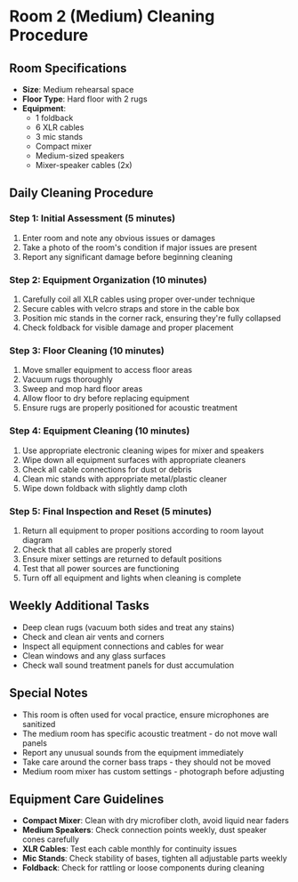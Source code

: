# Room 2 (Medium) Cleaning Procedure

## Room Specifications
- **Size**: Medium rehearsal space
- **Floor Type**: Hard floor with 2 rugs
- **Equipment**: 
  - 1 foldback
  - 6 XLR cables
  - 3 mic stands
  - Compact mixer
  - Medium-sized speakers
  - Mixer-speaker cables (2x)

## Daily Cleaning Procedure

### Step 1: Initial Assessment (5 minutes)
1. Enter room and note any obvious issues or damages
2. Take a photo of the room's condition if major issues are present
3. Report any significant damage before beginning cleaning

### Step 2: Equipment Organization (10 minutes)
1. Carefully coil all XLR cables using proper over-under technique
2. Secure cables with velcro straps and store in the cable box
3. Position mic stands in the corner rack, ensuring they're fully collapsed
4. Check foldback for visible damage and proper placement

### Step 3: Floor Cleaning (10 minutes)
1. Move smaller equipment to access floor areas
2. Vacuum rugs thoroughly
3. Sweep and mop hard floor areas
4. Allow floor to dry before replacing equipment
5. Ensure rugs are properly positioned for acoustic treatment

### Step 4: Equipment Cleaning (10 minutes)
1. Use appropriate electronic cleaning wipes for mixer and speakers
2. Wipe down all equipment surfaces with appropriate cleaners
3. Check all cable connections for dust or debris
4. Clean mic stands with appropriate metal/plastic cleaner
5. Wipe down foldback with slightly damp cloth

### Step 5: Final Inspection and Reset (5 minutes)
1. Return all equipment to proper positions according to room layout diagram
2. Check that all cables are properly stored
3. Ensure mixer settings are returned to default positions
4. Test that all power sources are functioning
5. Turn off all equipment and lights when cleaning is complete

## Weekly Additional Tasks
- Deep clean rugs (vacuum both sides and treat any stains)
- Check and clean air vents and corners
- Inspect all equipment connections and cables for wear
- Clean windows and any glass surfaces
- Check wall sound treatment panels for dust accumulation

## Special Notes
- This room is often used for vocal practice, ensure microphones are sanitized
- The medium room has specific acoustic treatment - do not move wall panels
- Report any unusual sounds from the equipment immediately
- Take care around the corner bass traps - they should not be moved
- Medium room mixer has custom settings - photograph before adjusting

## Equipment Care Guidelines
- **Compact Mixer**: Clean with dry microfiber cloth, avoid liquid near faders
- **Medium Speakers**: Check connection points weekly, dust speaker cones carefully
- **XLR Cables**: Test each cable monthly for continuity issues
- **Mic Stands**: Check stability of bases, tighten all adjustable parts weekly
- **Foldback**: Check for rattling or loose components during cleaning 